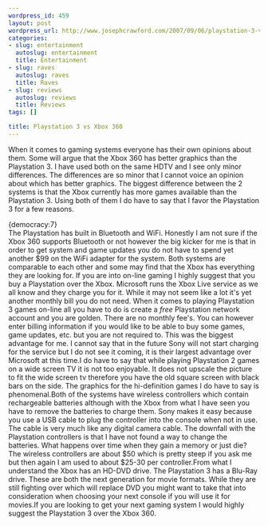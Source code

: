 ```yaml
--- 
wordpress_id: 459
layout: post
wordpress_url: http://www.josephcrawford.com/2007/09/06/playstation-3-vs-xbox-360/
categories: 
- slug: entertainment
  autoslug: entertainment
  title: Entertainment
- slug: raves
  autoslug: raves
  title: Raves
- slug: reviews
  autoslug: reviews
  title: Reviews
tags: []

title: Playstation 3 vs Xbox 360
---
```

When it comes to gaming systems everyone has their own opinions about them.  Some will argue that the Xbox 360 has better graphics than the Playstation 3.  I have used both on the same HDTV and I see only minor differences.  The differences are so minor that I cannot voice an opinion about which has better graphics.  The biggest difference between the 2 systems is that the Xbox currently has more games available than the Playstation 3.  Using both of them I do have to say that I favor the Playstation 3 for a few reasons.<div>{democracy:7}</div>The Playstation has built in Bluetooth and WiFi.  Honestly I am not sure if the Xbox 360 supports Bluetooth or not however the big kicker for me is that in order to get system and game updates you do not have to spend yet another $99 on the WiFi adapter for the system.  Both systems are comparable to each other and some may find that the Xbox has everything they are looking for.  If you are into on-line gaming I highly suggest that you buy a Playstation over the Xbox.  Microsoft runs the Xbox Live service as we all know and they charge you for it.  While it may not seem like a lot it's yet another monthly bill you do not need.  When it comes to playing Playstation 3 games on-line all you have to do is create a *free* Playstation network account and you are golden.  There are no monthly fee's.  You can however enter billing information if you would like to be able to buy some games, game updates, etc. but you are not required to.  This was the biggest advantage for me.  I cannot say that in the future Sony will not start charging for the service but I do not see it coming, it is their largest advantage over Microsoft at this time.<!--more-->I do have to say that while playing Playstation 2 games on a wide screen TV it is not too enjoyable.  It does not upscale the picture to fit the wide screen tv therefore you have the old square screen with black bars on the side.  The graphics for the hi-definition games I do have to say is phenomenal.Both of the systems have wireless controllers which contain rechargeable batteries although with the Xbox from what I have seen you have to remove the batteries to charge them.  Sony makes it easy because you use a USB cable to plug the controller into the console when not in use.  The cable is very much like any digital camera cable.  The downfall with the Playstation controllers is that I have not found a way to change the batteries.  What happens over time when they gain a memory or just die?  The wireless controllers are about $50 which is pretty steep if you ask me but then again I am used to about $25-30 per controller.From what I understand the Xbox has an HD-DVD drive.  The Playstation 3 has a Blu-Ray drive.  These are both the next generation for movie formats.  While they are still fighting over which will replace DVD you might want to take that into consideration when choosing your next console if you will use it for movies.If you are looking to get your next gaming system I would highly suggest the Playstation 3 over the Xbox 360.<script type="text/javascript"><!-- auctionads_ad_client = "e54e0fb03c5fa1863b36"; auctionads_ad_campaign = "5e3074448ce42140454dfe6203c45316"; auctionads_ad_width = "468"; auctionads_ad_height = "60"; auctionads_ad_kw =  "Playstation 3 console;XBOX 360 Console"; auctionads_color_border =  "e3edf7"; auctionads_color_bg =  "FFFFFF"; auctionads_color_heading =  "34587e"; auctionads_color_text =  "000000"; auctionads_color_link =  "34587e"; auctionads_options =  "n"; --></script><script type="text/javascript" src="http://ads.auctionads.com/pagead/show_ads.js"> </script>
